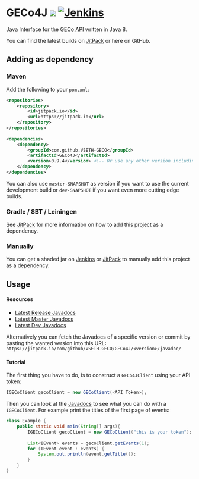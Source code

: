# GECo4J [![](https://jitpack.io/v/VSETH-GECO/GECo4J.svg)](https://jitpack.io/#VSETH-GECO/GECo4J) [![Jenkins](https://jenkins.stammgruppe.eu/job/GECo4J/job/master/badge/icon)](https://jenkins.stammgruppe.eu/blue/organizations/jenkins/GECo4J/activity?branch=master)
Java Interface for the [GECo API](https://geco.ethz.ch/api/) written in Java 8.

You can find the latest builds on [JitPack](https://jitpack.io/#VSETH-GECO/GECo4J) or here on GitHub.

## Adding as dependency

### Maven
Add the following to your `pom.xml`:
```xml
<repositories>
    <repository>
        <id>jitpack.io</id>
        <url>https://jitpack.io</url>
    </repository>
</repositories>
	
<dependencies>
    <dependency>
        <groupId>com.github.VSETH-GECO</groupId>
    	<artifactId>GECo4J</artifactId>
    	<version>0.9.4</version> <!-- Or use any other version including commit hashes -->
    </dependency>
</dependencies>
```
You can also use `master-SNAPSHOT` as version if you want to use the current development build or `dev-SNAPSHOT` if you
want even more cutting edge builds.

### Gradle / SBT / Leiningen
See [JitPack](https://jitpack.io/#VSETH-GECO/GECo4J) for more information on how to add this project as a dependency.

### Manually
You can get a shaded jar on [Jenkins](https://jenkins.stammgruppe.eu/blue/organizations/jenkins/GECo4J/activity) or [JitPack](https://jitpack.io/#VSETH-GECO/GECo4J) to manually add this project as a dependency.

## Usage
#### Resources
* [Latest Release Javadocs](https://jitpack.io/com/github/VSETH-GECO/GECo4J/0.9.4/javadoc/)
* [Latest Master Javadocs](https://jitpack.io/com/github/VSETH-GECO/GECo4J/master-SNAPSHOT/javadoc/)
* [Latest Dev Javadocs](https://jitpack.io/com/github/VSETH-GECO/GECo4J/dev-SNAPSHOT/javadoc/)

Alternatively you can fetch the Javadocs of a specific version or commit by pasting the wanted version into this URL:
`https://jitpack.io/com/github/VSETH-GECO/GECo4J/<version>/javadoc/`

#### Tutorial
The first thing you have to do, is to construct a `GECo4JClient` using your API token:
```java
IGECoClient gecoClient = new GECoClient(<API Token>);
```
Then you can look at the [Javadocs](https://jitpack.io/com/github/VSETH-GECO/GECo4J/0.9.4/javadoc/) to see what you can do with a `IGECoClient`.
For example print the titles of the first page of events:
```java
class Example {
    public static void main(String[] args){
        IGECoClient gecoClient = new GECoClient("this is your token");
        
        List<IEvent> events = gecoClient.getEvents(1);
        for (IEvent event : events) {
            System.out.println(event.getTitle());
        }
    }
}
```